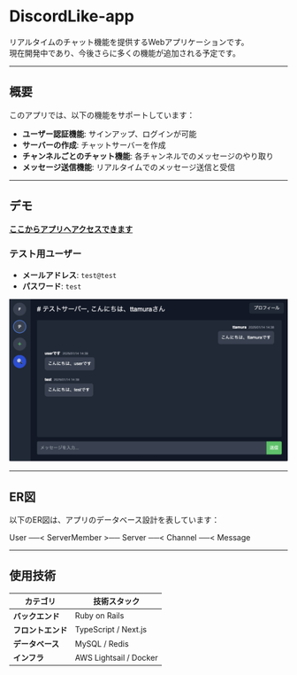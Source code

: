 # **DiscordLike-app**

リアルタイムのチャット機能を提供するWebアプリケーションです。  
現在開発中であり、今後さらに多くの機能が追加される予定です。

---

## **概要**

このアプリでは、以下の機能をサポートしています：

- **ユーザー認証機能**: サインアップ、ログインが可能
- **サーバーの作成**: チャットサーバーを作成
- **チャンネルごとのチャット機能**: 各チャンネルでのメッセージのやり取り
- **メッセージ送信機能**: リアルタイムでのメッセージ送信と受信

---

## **デモ**

[**ここからアプリへアクセスできます**](http://13.114.232.178:8000/login)

### **テスト用ユーザー**

- **メールアドレス**: `test@test`
- **パスワード**: `test`

![アプリのスクリーンショット](images/chat_screenshot.png)

---

## **ER図**

以下のER図は、アプリのデータベース設計を表しています：

User ──< ServerMember >── Server ──< Channel ──< Message

---

## **使用技術**

| **カテゴリ**    | **技術スタック**             |
|-------------|------------------------|
| **バックエンド**  | Ruby on Rails          |
| **フロントエンド** | TypeScript / Next.js   |
| **データベース**  | MySQL / Redis          |
| **インフラ**    | AWS Lightsail / Docker |


